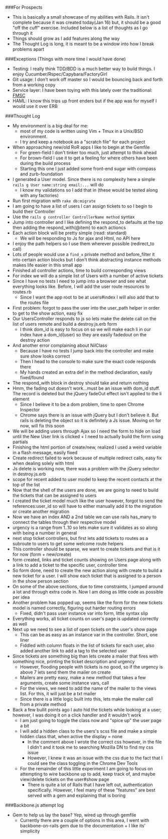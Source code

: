 ###For Prospects

* This is basically a small showcase of my abilities with Rails. It isn't complete because it 
was created today(Jan 16) but, it should be a good "off the cuff" exercise. Included below is a list of thoughts as I go through it
* Things should grow as I add features along the way
* The Thought Log is long, it is meant to be a window into how I break problems apart

###Exceptions (Things with more time I would have done)

* Testing: I really think TDD/BDD is a much better way to build things. I enjoy Cucumber/Rspec/Capybara/FactoryGirl
* Git usage: I don't work off master so I would be bouncing back and forth from a working copy
* Service layer: I have been toying with this lately over the traditional: [FMSC][1]
* HAML: I know this trips up front enders but if the app was for myself I would use it over ERB

###Thought Log

* My environment is a big deal for me:
	* most of my code is written using Vim + Tmux in a Unix/BSD environment.	
	* I try and keep a notebook as a "scratch file" for each project
* When approaching new/old RoR apps I like to begin at the Gemfile
	* For green-field I don't tinker too much, just attempt to think ahead
	* For brown-field I use it to get a feeling for where others have been during the build process
	* Starting this one I just added some front-end sugar with compass and zurb-foundation
* I generated a User model. Since there is no complexity here a simple `rails g User name:string email:...` will do
	* I know my validations so I add that in (these would be tested along with any factories)
* Run first migration with `rake db:migrate`
* I am going to have a list of users I can assign tickets to so I begin to build their Controller
* Use the `rails g controller ControllerName method` syntax
* Jump into controller and I like defining the respond_to defaults at the top then adding the respond_with(@item) to each actioncs
* Each action block will be pretty simple (read: standard)
	* We will be responding to Js for ajax and Html, no API here
* I enjoy the path helpers so I use them wherever possible (redirect_to call)
* Lots of people would use a `find_x` private method and before_filter it into certain action blocks but I don't think abstracting instance methods makes life easier in this small app
* Finished all controller actions, time to build corresponding views
* For index we will do a simple list of Users with a number of active tickets
* Since I have no tests I need to jump into a browser and see what everything looks like. Before, I will add the user route resources to routes.rb
	* Since I want the app root to be at users#index I will also add that to the routes file
* First problem: forgot to pass the user into the user_path helper in order to get to the show action, easy fix
* Our UsersController responds to js so lets make the delete call on the list of users remote and build a destroy.js.erb form
	* I think dom_id is easy to focus on so we will make each li in our index have a dom_id(user) so they are easily fadedout on the destroy action
* And another error complaining about NilClass
	* Because I have no tests I jump back into the controller and make sure show looks correct
	* Then I head to the console to make sure the exact code responds there
	* My hands created an extra def in the method declaration, easily fixed/found
* The respond_with block in destroy should take and return nothing
* Hmm, the fading out doesn't work...must be an issue with dom_id stuff. The record is deleted but the jQuery fadeOut effect isn't applied to the li element
	* Since I believe it to be a dom problem, time to open Chrome Inspector
	* Chrome says there is an issue with jQuery but I don't believe it. But rails is deleting the object so it is definitely a Js issue. Moving on for now, will fix this soon
* We will be adding users through Ajax so I need the form to hide on load until the New User link is clicked + I need to actually build the form using partials
* Finishing the html portion of create/new, realized I used a weird variable in a flash message, easily fixed
* Create redirect failed to work because of multiple redirect calls, easy fix when dealing solely with html
* Js delete is working now, there was a problem with the jQuery selector in destroy.js.erb
* scope for recent added to user model to keep the recent contacts at the top of the list
* Now that the shell of the users are done, we are going to need to build the tickets that can be assigned to users
* I created the ticket model much like the user however, forgot to send the references:user_id so will have to either manually add it to the migration or create another migration 
* Now we have an index AND a 2nd table we can use rails has_many to connect the tables through their respective model
* urgency is a range from 1..10 so lets make sure it validates as so along with being a number in general
* next stop ticket controllers, but first lets add tickets to routes as a subroute to users to get some welcome route helpers
* This controller should be sparse, we want to create tickets and that is it for now (form + new/create)
* form created, links and ticket counts showing on Users page along with a link to add a ticket to the specific user, controller time
* So form done, need to create the new action along with create to build a new ticket for a user. I will show each ticket that is assigned to a person in the show person section
* On some of the above sections, due to time constraints, I jumped around a lot and through extra code in. Now I am doing as little code as possible per idea
* Another problem has popped up, seems like the form for the new tickets model is named correctly, figuring out harder routing errors
	* Fixed, didn't pass user instance var into form, little syntax slip
* Everything works, all ticket counts on user's page is updated correctly as well
* Next up we need to see a list of open tickets on the user's show page
	* This can be as easy as an instance var in the controller. Short, one liner
	* Fiddled with column floats in the list of tickets for each user, also added another link to add a tag to the selected user
* Since tickets are something big than lets create a mailer that fires with something nice, printing the ticket description and urgency
	* However, flooding people with tickets is no good, so if the urgency is above 7 lets send them the mailer on create
	* Mailers are pretty easy, make a new method that takes a few arguments, create some instance vars, call
	* For the views, we need to add the name of the mailer to the views list. For this, it will just be a txt mailer
	* Since there is a little logic built into this, lets make the mailer call from a private method
* Back a few bullit points ago I auto hid the tickets while looking at a user; however, I was doing it on a click handler and it wouldn't work
	* I am just going to toggle the class now and "spice up" the user page a bit
	* I will add a hidden class to the users's scss file and make a simple hidden class that, when active the display = none
		* In the comment above I wrote the correct css however, in the file I didn't and it took me to searching Mozilla DN to find my css issue
		* However, I knew it was an issue with the css due to the fact that I could see the class toggling in the Chrome Dev Tools
	* For the remainder of this little experiment I am going to focus on attempting to wire backbone up to add, keep track of, and maybe view/delete tickets on the user#show page
		* There is quite a lot of Rails that I have left out, authentication specifically. However, I feel many of these "features" are best served with a gem and explaining that is boring

###Backbone.js attempt log

* Gem to help us lay the base? Yep, wired up through gemfile
	* Currently there are a couple of options in this area, I went with backbone-on-rails gem due to the documentation + I like its' simplicity

[1]: http://blog.devinterface.com/2010/06/rails-best-practices-1-fat-model-skinny-controller/
